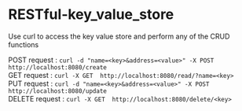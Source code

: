 # RESTful-key_value_store

Use curl to access the key value store and perform any of the CRUD functions<br>

POST request : ```curl -d "name=<key>&address=<value>" -X POST http://localhost:8080/create```<br>
GET request : ```curl -X GET  http://localhost:8080/read/?name=<key>```<br>
PUT request : ```curl -d "name=<key>&address=<value>" -X POST http://localhost:8080/update```<br>
DELETE request : ```curl -X GET  http://localhost:8080/delete/<key>```<br>

